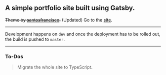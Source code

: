 ## A simple portfolio site built using Gatsby.

~~Theme by [santosfrancisco](https://github.com/santosfrancisco).~~ (Updated)
Go to the [site](https://guptaparas.in/).

---

Development happens on `dev` and once the deployment has to be rolled out, the build is pushed to `master`.

---

### To-Dos

> Migrate the whole site to TypeScript.
